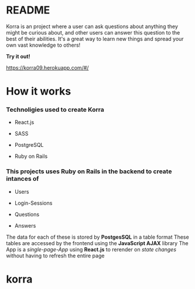 # README
 Korra is an project where a user can ask questions about anything they might be curious about, and other users
can answer this question to the best of their abilities. It's a great way to learn new things and spread your own vast knowledge to others!

**Try it out!**
 
https://korra09.herokuapp.com/#/

# How it works

 ### Technoligies used to create Korra

* React.js

* SASS

* PostgreSQL

* Ruby on Rails

### This projects uses **Ruby on Rails** in the backend to create intances of

* Users 

* Login-Sessions

* Questions

* Answers

The data for each of these is stored by **PostgesSQL** in a table format
These tables are accessed by the frontend using  the **JavaScript AJAX** library
The App is a _single-page-App_ using **React.js** to rerender on _state changes_ without having to refresh the entire page

# korra
